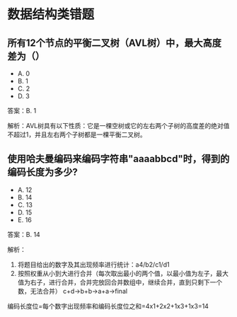 # 数据结构类错题

## 所有12个节点的平衡二叉树（AVL树）中，最大高度差为（）
- A. 0
- B. 1
- C. 2
- D. 3

答案：B. 1

解析：AVL树具有以下性质：它是一棵空树或它的左右两个子树的高度差的绝对值不超过1，并且左右两个子树都是一棵平衡二叉树。

## 使用哈夫曼编码来编码字符串"aaaabbcd"时，得到的编码长度为多少?
- A. 12
- B. 14
- C. 13
- D. 15
- E. 16

答案：B. 14

解析：
1. 将题目给出的数字及其出现频率进行统计：a4/b2/c1/d1
2. 按照权重从小到大进行合并（每次取出最小的两个值，以最小值为左子，最大值为右子，进行合并，合并完放回合并数组中，继续合并，直到只剩下一个数，无法合并） c+d->b+b->a+a->final

编码长度位=每个数字出现频率和编码长度位之和=4x1+2x2+1x3+1x3=14

